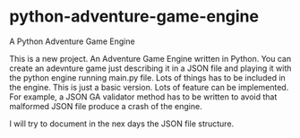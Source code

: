 # python-adventure-game-engine
A Python Adventure Game Engine

This is a new project. An Adventure Game Engine written in Python. You can create an adevnture game just describing it in a JSON file and playing it with the python engine running main.py file. Lots of things has to be included in the engine. This is just a basic version. Lots of feature can be implemented. For example, a JSON GA validator method has to be written to avoid that malformed JSON file produce a crash of the engine.

I will try to document in the nex days the JSON file structure.
